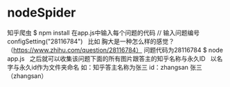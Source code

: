 # nodeSpider
知乎爬虫
    $ npm install 
    在app.js中输入每个问题的代码 
    //  输入问题编号
    configSetting("28116784")
    比如 胸大是一种怎么样的感觉？（https://www.zhihu.com/question/28116784） 问题代码为28116784
   $ node app.js
   之后就可以收集该问题下面的所有图片跟答主的知乎名称与永久ID
   以名字与永久id作为文件夹命名
   如：知乎答主名称为张三 id：zhangsan   张三（zhangsan）
    
    

